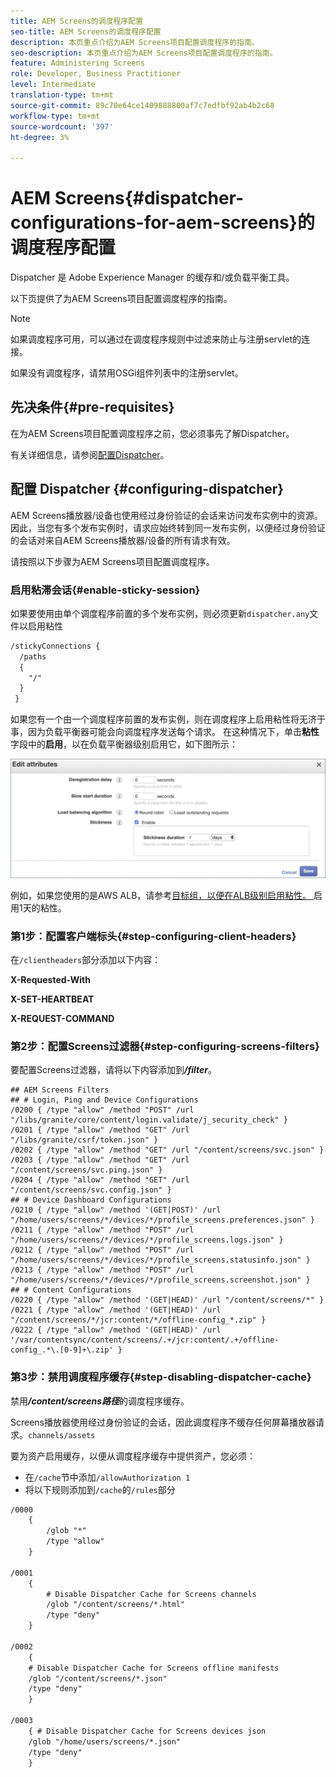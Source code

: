 ```yaml
---
title: AEM Screens的调度程序配置
seo-title: AEM Screens的调度程序配置
description: 本页重点介绍为AEM Screens项目配置调度程序的指南。
seo-description: 本页重点介绍为AEM Screens项目配置调度程序的指南。
feature: Administering Screens
role: Developer, Business Practitioner
level: Intermediate
translation-type: tm+mt
source-git-commit: 89c70e64ce1409888800af7c7edfbf92ab4b2c68
workflow-type: tm+mt
source-wordcount: '397'
ht-degree: 3%

---
```



# AEM Screens{#dispatcher-configurations-for-aem-screens}的调度程序配置

Dispatcher 是 Adobe Experience Manager 的缓存和/或负载平衡工具。

以下页提供了为AEM Screens项目配置调度程序的指南。

>[!NOTE]
>
>如果调度程序可用，可以通过在调度程序规则中过滤来防止与注册servlet的连接。
>
>如果没有调度程序，请禁用OSGi组件列表中的注册servlet。

## 先决条件{#pre-requisites}

在为AEM Screens项目配置调度程序之前，您必须事先了解Dispatcher。

有关详细信息，请参阅[配置Dispatcher](https://docs.adobe.com/content/help/en/experience-manager-dispatcher/using/configuring/dispatcher-configuration.html)。

## 配置 Dispatcher {#configuring-dispatcher}

AEM Screens播放器/设备也使用经过身份验证的会话来访问发布实例中的资源。 因此，当您有多个发布实例时，请求应始终转到同一发布实例，以便经过身份验证的会话对来自AEM Screens播放器/设备的所有请求有效。

请按照以下步骤为AEM Screens项目配置调度程序。

### 启用粘滞会话{#enable-sticky-session}

如果要使用由单个调度程序前置的多个发布实例，则必须更新`dispatcher.any`文件以启用粘性

```xml
/stickyConnections {
  /paths
  {
    "/"
  }
 }
```

如果您有一个由一个调度程序前置的发布实例，则在调度程序上启用粘性将无济于事，因为负载平衡器可能会向调度程序发送每个请求。 在这种情况下，单击&#x200B;**粘性**&#x200B;字段中的&#x200B;**启用**，以在负载平衡器级别启用它，如下图所示：

![图像](/help/user-guide/assets/dispatcher/dispatcher-enable.png)

例如，如果您使用的是AWS ALB，请参考[目标组，以便在ALB级别启用粘性。 ](https://docs.aws.amazon.com/elasticloadbalancing/latest/application/load-balancer-target-groups.html)启用1天的粘性。

### 第1步：配置客户端标头{#step-configuring-client-headers}

在`/clientheaders`部分添加以下内容：

**X-Requested-With**

**X-SET-HEARTBEAT**

**X-REQUEST-COMMAND**

### 第2步：配置Screens过滤器{#step-configuring-screens-filters}

要配置Screens过滤器，请将以下内容添加到&#x200B;***/filter***。

```
## AEM Screens Filters
## # Login, Ping and Device Configurations
/0200 { /type "allow" /method "POST" /url "/libs/granite/core/content/login.validate/j_security_check" }
/0201 { /type "allow" /method "GET" /url "/libs/granite/csrf/token.json" }
/0202 { /type "allow" /method "GET" /url "/content/screens/svc.json" }
/0203 { /type "allow" /method "GET" /url "/content/screens/svc.ping.json" }
/0204 { /type "allow" /method "GET" /url "/content/screens/svc.config.json" }
## # Device Dashboard Configurations
/0210 { /type "allow" /method '(GET|POST)' /url "/home/users/screens/*/devices/*/profile_screens.preferences.json" }
/0211 { /type "allow" /method "POST" /url "/home/users/screens/*/devices/*/profile_screens.logs.json" }
/0212 { /type "allow" /method "POST" /url "/home/users/screens/*/devices/*/profile_screens.statusinfo.json" }
/0213 { /type "allow" /method "POST" /url "/home/users/screens/*/devices/*/profile_screens.screenshot.json" }
## # Content Configurations
/0220 { /type "allow" /method '(GET|HEAD)' /url "/content/screens/*" }
/0221 { /type "allow" /method '(GET|HEAD)' /url "/content/screens/*/jcr:content/*/offline-config_*.zip" }
/0222 { /type "allow" /method '(GET|HEAD)' /url '/var/contentsync/content/screens/.+/jcr:content/.+/offline-config_.*\.[0-9]+\.zip' }
```

### 第3步：禁用调度程序缓存{#step-disabling-dispatcher-cache}

禁用&#x200B;***/content/screens路径***&#x200B;的调度程序缓存。

Screens播放器使用经过身份验证的会话，因此调度程序不缓存任何屏幕播放器请求。`channels/assets`

要为资产启用缓存，以便从调度程序缓存中提供资产，您必须：

* 在`/cache`节中添加`/allowAuthorization 1`
* 将以下规则添加到`/cache`的`/rules`部分

```xml
/0000
    {
        /glob "*"
        /type "allow"
    }   

/0001
    {
        # Disable Dispatcher Cache for Screens channels
        /glob "/content/screens/*.html"
        /type "deny" 
    }

/0002
    {
    # Disable Dispatcher Cache for Screens offline manifests
    /glob "/content/screens/*.json"
    /type "deny"
    }

/0003
    { # Disable Dispatcher Cache for Screens devices json 
    /glob "/home/users/screens/*.json"
    /type "deny"
    }
```
